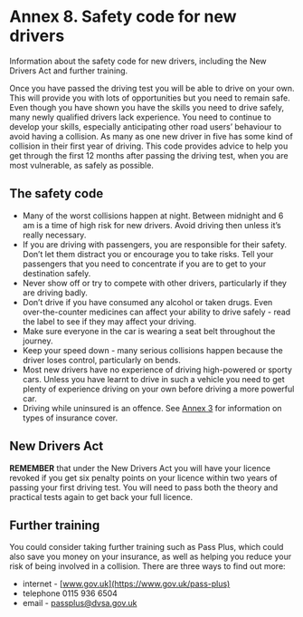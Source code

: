 Annex 8. Safety code for new drivers
====================================

Information about the safety code for new drivers, including the New Drivers Act and further training.

Once you have passed the driving test you will be able to drive on your own. This will provide you with lots of opportunities but you need to remain safe. Even though you have shown you have the skills you need to drive safely, many newly qualified drivers lack experience. You need to continue to develop your skills, especially anticipating other road users’ behaviour to avoid having a collision. As many as one new driver in five has some kind of collision in their first year of driving. This code provides advice to help you get through the first 12 months after passing the driving test, when you are most vulnerable, as safely as possible.

The safety code
---------------

* Many of the worst collisions happen at night. Between midnight and 6 am is a time of high risk for new drivers. Avoid driving then unless it’s really necessary.
* If you are driving with passengers, you are responsible for their safety. Don’t let them distract you or encourage you to take risks. Tell your passengers that you need to concentrate if you are to get to your destination safely.
* Never show off or try to compete with other drivers, particularly if they are driving badly.
* Don’t drive if you have consumed any alcohol or taken drugs. Even over-the-counter medicines can affect your ability to drive safely - read the label to see if they may affect your driving.
* Make sure everyone in the car is wearing a seat belt throughout the journey.
* Keep your speed down - many serious collisions happen because the driver loses control, particularly on bends.
* Most new drivers have no experience of driving high-powered or sporty cars. Unless you have learnt to drive in such a vehicle you need to get plenty of experience driving on your own before driving a more powerful car.
* Driving while uninsured is an offence. See [Annex 3](/pages/annex-3-motor-vehicle-documentation-and-learner-driver-requirements.md) for information on types of insurance cover.

New Drivers Act
---------------

**REMEMBER** that under the New Drivers Act you will have your licence revoked if you get six penalty points on your licence within two years of passing your first driving test. You will need to pass both the theory and practical tests again to get back your full licence.

Further training
----------------

You could consider taking further training such as Pass Plus, which could also save you money on your insurance, as well as helping you reduce your risk of being involved in a collision. There are three ways to find out more:

* internet - [www.gov.uk](https://www.gov.uk/pass-plus)
* telephone 0115 936 6504
* email - [passplus@dvsa.gov.uk](mailto:passplus@dvsa.gov.uk)
